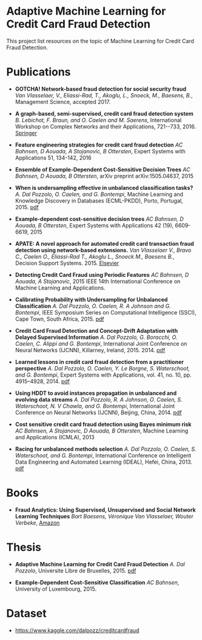 # Adaptive Machine Learning for Credit Card Fraud Detection

This project list resources on the topic of Machine Learning for Credit Card Fraud Detection.


# Publications

* **GOTCHA! Network-based fraud detection for social security fraud**
  *Van Vlasselaer, V., Eliassi-Rad, T., Akoglu, L., Snoeck, M., Baesens, B.*,
  Management Science, accepted 2017.

* **A graph-based, semi-supervised, credit card fraud detection system**
 *B. Lebichot, F. Braun, and O. Caelen and M. Saerens*,
 International Workshop on Complex Networks and their Applications, 721--733, 2016.
 [Springer](http://link.springer.com/chapter/10.1007/978-3-319-50901-3_57)

* **Feature engineering strategies for credit card fraud detection**
  *AC Bahnsen, D Aouada, A Stojanovic, B Ottersten*,
  Expert Systems with Applications 51, 134-142, 2016
  
* **Ensemble of Example-Dependent Cost-Sensitive Decision Trees**
  *AC Bahnsen, D Aouada, B Ottersten*,
  arXiv preprint arXiv:1505.04637, 2015

* **When is undersampling effective in unbalanced classification tasks?**
  *A. Dal Pozzolo, O. Caelen, and G. Bontempi*, 
  Machine Learning and Knowledge Discovery in Databases (ECML-PKDD), Porto, Portugal, 2015. 
  [pdf](http://www.ulb.ac.be//di/map/adalpozz/pdf/ECML_under_v4.pdf)
  

* **Example-dependent cost-sensitive decision trees**
  *AC Bahnsen, D Aouada, B Ottersten*,
  Expert Systems with Applications 42 (19), 6609-6619, 2015

* **APATE: A novel approach for automated credit card transaction fraud detection using network-based extensions.**
  *Van Vlasselaer V., Bravo C., Caelen O., Eliassi-Rad T., Akoglu L., Snoeck M., Baesens B.*,
  Decision Support Systems. 2015.
  [Elsevier](http://dx.doi.org/10.1016/j.dss.2015.04.013)
  
* **Detecting Credit Card Fraud using Periodic Features**
  *AC Bahnsen, D Aouada, A Stojanovic*,
  2015 IEEE 14th International Conference on Machine Learning and Applications.

* **Calibrating Probability with Undersampling for Unbalanced Classification**
  *A. Dal Pozzolo, O. Caelen, R. A Johnson and G. Bontempi*, 
  IEEE Symposium Series on Computational Intelligence (SSCI), Cape Town, South Africa, 2015.
  [pdf](http://www.ulb.ac.be//di/map/adalpozz/pdf/SSCI_calib_final_noCC.pdf)

* **Credit Card Fraud Detection and Concept-Drift Adaptation with Delayed Supervised Information**
  *A. Dal Pozzolo, G. Boracchi, O. Caelen, C. Alippi and G. Bontempi*, 
  International Joint Conference on Neural Networks (IJCNN), Killarney, Ireland, 2015. 2014.
  [pdf](http://www.ulb.ac.be//di/map/adalpozz/pdf/IJCNN2015_final.pdf)


* **Learned lessons in credit card fraud detection from a practitioner perspective**
  *A. Dal Pozzolo, O. Caelen, Y. Le Borgne, S. Waterschoot, and G. Bontempi*, 
  Expert Systems with Applications, vol. 41, no. 10, pp. 4915–4928, 2014.
  [pdf](hhttp://www.ulb.ac.be//di/map/adalpozz/pdf/FraudDetectionPaper_8.pdf)

* **Using HDDT to avoid instances propagation in unbalanced and evolving data streams**
  *A. Dal Pozzolo, R. A Johnson, O. Caelen, S. Waterschoot, N. V Chawla, and G. Bontempi*, 
  International Joint Conference on Neural Networks (IJCNN), Beijing, China, 2014.
  [pdf](http://www.ulb.ac.be//di/map/adalpozz/pdf/HDDTstream_WCCI2014.pdf)

* **Cost sensitive credit card fraud detection using Bayes minimum risk**
  *AC Bahnsen, A Stojanovic, D Aouada, B Ottersten*,
  Machine Learning and Applications (ICMLA), 2013

* **Racing for unbalanced methods selection**
  *A. Dal Pozzolo, O. Caelen, S. Waterschoot, and G. Bontempi*,
  International Conference on Intelligent Data Engineering and Automated Learning (IDEAL), Hefei, China, 2013. 
  [pdf](http://www.ulb.ac.be//di/map/adalpozz/pdf/Racing_unbalanced_IDEAL.pdf)


# Books

* **Fraud Analytics: Using Supervised, Unsupervised and Social Network Learning Techniques**
  *Bart Baesens, Véronique Van Vlasselaer, Wouter Verbeke*, 
  [Amazon](http://www.amazon.com/Analytics-Descriptive-Predictive-Network-Techniques/dp/1119133122/ref=sr_1_6?ie=UTF8&qid=1429799105&sr=8-6)


# Thesis

* **Adaptive Machine Learning for Credit Card Fraud Detection**
  *A. Dal Pozzolo*, 
  Universite Libre de Bruxelles, 2015.
  [pdf](https://dalpozz.github.io/static/pdf/Dalpozzolo2015PhD.pdf)
  
* **Example-Dependent Cost-Sensitive Classification**
 *AC Bahnsen*, 
 University of Luxembourg, 2015. 

# Dataset

* https://www.kaggle.com/dalpozz/creditcardfraud




